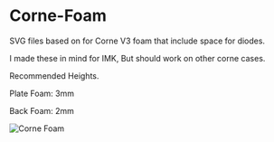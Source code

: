 # Corne-Foam
SVG files based on for Corne V3 foam that include space for diodes.

I made these in mind for IMK, But should work on other corne cases. 

Recommended Heights. 

Plate Foam: 3mm 

Back Foam: 2mm

![Corne Foam](https://user-images.githubusercontent.com/3604950/115716475-37da7000-a347-11eb-9054-40b5cce35baf.png)
